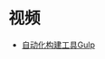 



# 视频

* [自动化构建工具Gulp](https://www.bilibili.com/video/av27141331?from=search&seid=13576425469917806454)
